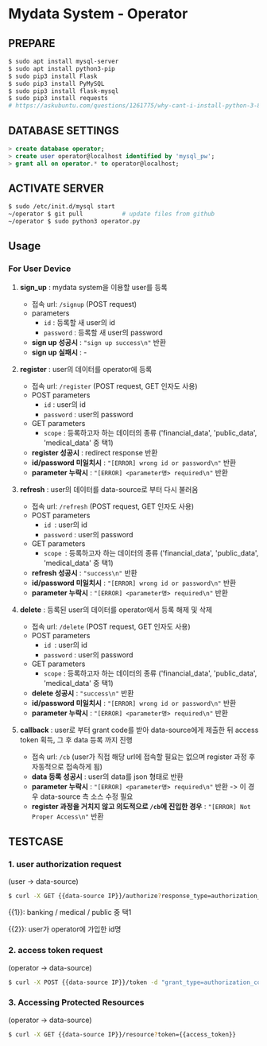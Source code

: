 # Mydata System - Operator

## PREPARE
```bash
$ sudo apt install mysql-server
$ sudo apt install python3-pip
$ sudo pip3 install Flask
$ sudo pip3 install PyMySQL
$ sudo pip3 install flask-mysql
$ sudo pip3 install requests
# https://askubuntu.com/questions/1261775/why-cant-i-install-python-3-8
```

## DATABASE SETTINGS
```sql
> create database operator;
> create user operator@localhost identified by 'mysql_pw';
> grant all on operator.* to operator@localhost;
```

## ACTIVATE SERVER
```bash
$ sudo /etc/init.d/mysql start
~/operator $ git pull           # update files from github
~/operator $ sudo python3 operator.py
```

## Usage

### For User Device

1. <b>sign_up</b> : mydata system을 이용할 user를 등록
   - 접속 url: `/signup` (POST request)
   - parameters
     - `id` : 등록할 새 user의 id
     - `password` : 등록할 새 user의 password
   - <b>sign up 성공시</b> : `"sign up success\n"` 반환
   - <b>sign up 실패시</b> : -
2. <b>register</b> : user의 데이터를 operator에 등록
   - 접속 url: `/register` (POST request, GET 인자도 사용)
   - POST parameters
     - `id` : user의  id
     - `password` : user의 password
   - GET parameters
     - `scope` : 등록하고자 하는 데이터의 종류 ('financial_data', 'public_data', 'medical_data' 중 택1)
   - <b>register 성공시</b> : redirect response 반환
   - <b>id/password 미일치시</b> : `"[ERROR] wrong id or password\n"` 반환
   - <b>parameter 누락시</b> : `"[ERROR] <parameter명> required\n"` 반환
3. <b>refresh</b> : user의 데이터를 data-source로 부터 다시 불러옴
   - 접속 url: `/refresh` (POST request, GET 인자도 사용)
   - POST parameters
     - `id `: user의  id
     - `password` : user의 password
   - GET parameters
     - `scope `: 등록하고자 하는 데이터의 종류 ('financial_data', 'public_data', 'medical_data' 중 택1)
   - <b>refresh 성공시</b> : `"success\n"` 반환
   - <b>id/password 미일치시</b> : `"[ERROR] wrong id or password\n"` 반환
   - <b>parameter 누락시</b> : `"[ERROR] <parameter명> required\n"` 반환
4. <b>delete</b> : 등록된 user의 데이터를 operator에서 등록 해제 및 삭제

   - 접속 url: `/delete` (POST request, GET 인자도 사용)
   - POST parameters
     - `id `: user의  id
     - `password` : user의 password
   - GET parameters
     - `scope` : 등록하고자 하는 데이터의 종류 ('financial_data', 'public_data', 'medical_data' 중 택1)
   - <b>delete 성공시</b> : `"success\n"` 반환
   - <b>id/password 미일치시</b> : `"[ERROR] wrong id or password\n"` 반환
   - <b>parameter 누락시</b> : `"[ERROR] <parameter명> required\n"` 반환
5. <b>callback</b> : user로 부터 grant code를 받아 data-source에게 제출한 뒤 access token 획득, 그 후 data 등록 까지 진행
   - 접속 url: `/cb` (user가 직접 해당 url에 접속할 필요는 없으며 register 과정 후 자동적으로 접속하게 됨)
   - <b>data 등록 성공시</b> : user의 data를 json 형태로 반환
   - <b>parameter 누락시</b> : `"[ERROR] <parameter명> required\n"` 반환 -> 이 경우 data-source 측 소스 수정 필요
   - <b>register 과정을 거치지 않고 의도적으로 `/cb`에 진입한 경우</b> : `"[ERROR] Not Proper Access\n"` 반환

## TESTCASE
### 1. user authorization request

(user -> data-source)

```bash
$ curl -X GET {{data-source IP}}/authorize?response_type=authorization_code&scope={{1}}&operator_id=operator_id_001&redirect_uri=http://operator.example.com/cb&state={{2}}
```

{{1}}: banking / medical / public 중 택1

{{2}}: user가 operator에 가입한 id명

### 2. access token request

(operator -> data-source)

```bash
$ curl -X POST {{data-source IP}}/token -d "grant_type=authorization_code&code={{grant_code}}&redirect_uri=http://operator.example.com/cb" -H "Authorization: Basic b3BlcmF0b3JfaWRfMDAxOnB3X29wZXJhdG9y" -H "Content-Type: application/x-www-form-urlencoded"
```

### 3. Accessing Protected Resources

(operator -> data-source)

```bash
$ curl -X GET {{data-source IP}}/resource?token={{access_token}}
```